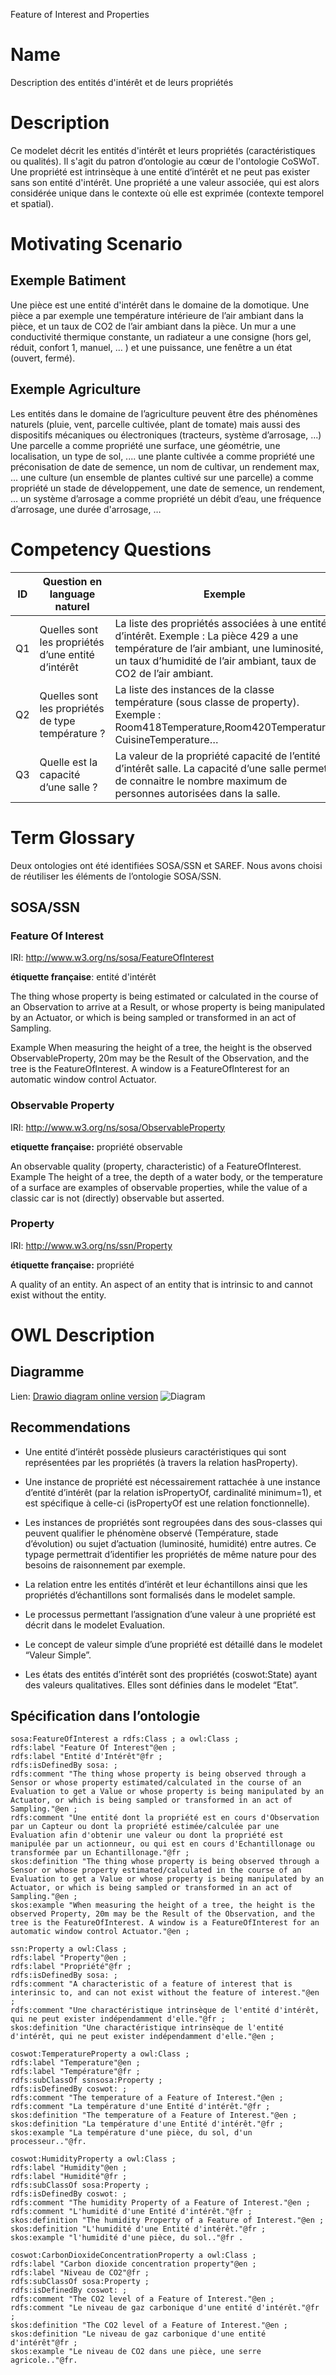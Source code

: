 ﻿Feature of Interest and Properties

# Name

Description des entités d'intérêt et de leurs propriétés

# Description
Ce modelet décrit les entités d'intérêt et leurs propriétés (caractéristiques ou qualités). Il s'agit du patron d’ontologie au cœur de l'ontologie CoSWoT. Une propriété est intrinsèque à une entité d’intérêt et ne peut pas exister sans son entité d'intérêt. Une propriété a une valeur associée, qui est alors considérée unique dans le contexte où elle est exprimée (contexte temporel et spatial).

# Motivating Scenario
## Exemple Batiment

Une pièce est une entité d'intérêt dans le domaine de la domotique. Une pièce a par exemple une température intérieure de l’air ambiant dans la pièce, et un taux de CO2 de l’air ambiant dans la pièce. Un mur a une conductivité thermique constante, un radiateur a une consigne (hors gel, réduit, confort 1, manuel, … ) et une puissance, une fenêtre a un état (ouvert, fermé).

## Exemple Agriculture
Les entités dans le domaine de l’agriculture peuvent être des phénomènes naturels (pluie, vent, parcelle cultivée, plant de tomate) mais aussi des dispositifs mécaniques ou électroniques (tracteurs, système d’arrosage, …)
Une parcelle a comme propriété une surface, une géométrie, une localisation, un type de sol, ....
une plante cultivée a comme propriété une préconisation de date de semence, un nom de cultivar, un rendement max, ...
une culture (un ensemble de plantes cultivé sur une parcelle) a comme propriété un stade de développement, une date de semence,  un rendement, …
un système d’arrosage a comme propriété un débit d’eau, une fréquence d’arrosage, une durée d'arrosage, …

# Competency Questions 

| ID | Question en language naturel | Exemple
|---|---|---|
| Q1 |  Quelles sont les propriétés d’une entité d’intérêt | La liste des propriétés associées à une entité d’intérêt. Exemple : La pièce 429 a une température de l’air ambiant, une luminosité, un taux d’humidité de l’air ambiant, taux de CO2 de l’air ambiant. |
| Q2 |Quelles sont les propriétés de type température ? | La liste des instances de la classe température (sous classe de property). Exemple : Room418Temperature,Room420Temperature, CuisineTemperature… |
| Q3 |Quelle est la capacité d’une salle ? | La valeur de la propriété capacité de l’entité d’intérêt salle. La capacité d’une salle permet de connaitre le nombre maximum de personnes autorisées dans la salle.|


# Term Glossary
Deux ontologies ont été identifiées SOSA/SSN et SAREF. Nous avons choisi de réutiliser les éléments de l’ontologie SOSA/SSN. 
## SOSA/SSN
### **Feature Of Interest** 
IRI: http://www.w3.org/ns/sosa/FeatureOfInterest

**étiquette française**: entité d'intérêt

The thing whose property is being estimated or calculated in the course of an Observation to arrive at a Result, or whose property is being manipulated by an Actuator, or which is being sampled or transformed in an act of Sampling.

Example	When measuring the height of a tree, the height is the observed ObservableProperty, 20m may be the Result of the Observation, and the tree is the FeatureOfInterest. A window is a FeatureOfInterest for an automatic window control Actuator.
### **Observable Property** 
IRI: <http://www.w3.org/ns/sosa/ObservableProperty>

**etiquette française:** propriété observable

An observable quality (property, characteristic) of a FeatureOfInterest. Example	The height of a tree, the depth of a water body, or the temperature of a surface are examples of observable properties, while the value of a classic car is not (directly) observable but asserted.
### **Property**
IRI: http://www.w3.org/ns/ssn/Property

**étiquette française:** propriété

A quality of an entity. An aspect of an entity that is intrinsic to and cannot exist without the entity.
#
# OWL Description

## Diagramme

Lien: [Drawio diagram online version](https://app.diagrams.net/#G1YLwbnZobNIHKCXJfScjohD-5jGThZfpf)
![Diagram](./FeatureOfInterest-Property-Diagram.jpg)


## Recommendations
- Une entité d’intérêt possède plusieurs caractéristiques qui sont représentées par les propriétés (à travers la relation hasProperty).

- Une instance de propriété est nécessairement rattachée à une instance d’entité d’intérêt (par la relation isPropertyOf, cardinalité minimum=1), et est spécifique à celle-ci (isPropertyOf est une relation fonctionnelle). 

- Les instances de propriétés sont regroupées dans des sous-classes qui peuvent qualifier le phénomène observé (Température, stade d’évolution) ou sujet d’actuation (luminosité, humidité) entre autres. Ce typage permettrait d’identifier les propriétés de même nature pour des besoins de raisonnement par exemple. 

- La relation entre les entités d’intérêt et leur échantillons ainsi que les propriétés d’échantillons sont formalisés dans le modelet sample. 

- Le processus permettant l’assignation d’une valeur à une propriété est décrit dans le modelet Evaluation. 

- Le concept de valeur simple d’une propriété est détaillé dans le modelet “Valeur Simple”.

- Les états des entités d’intérêt sont des propriétés (coswot:State) ayant des valeurs qualitatives. Elles sont définies dans le modelet “Etat”. 

## Spécification dans l’ontologie

```
sosa:FeatureOfInterest a rdfs:Class ; a owl:Class ;
rdfs:label "Feature Of Interest"@en ;
rdfs:label "Entité d'Intérêt"@fr ;
rdfs:isDefinedBy sosa: ;
rdfs:comment "The thing whose property is being observed through a Sensor or whose property estimated/calculated in the course of an Evaluation to get a Value or whose property is being manipulated by an Actuator, or which is being sampled or transformed in an act of Sampling."@en ;
rdfs:comment "Une entité dont la propriété est en cours d'Observation par un Capteur ou dont la propriété estimée/calculée par une Evaluation afin d'obtenir une valeur ou dont la propriété est manipulée par un actionneur, ou qui est en cours d'Echantillonage ou transformée par un Echantillonage."@fr ;
skos:definition "The thing whose property is being observed through a Sensor or whose property estimated/calculated in the course of an Evaluation to get a Value or whose property is being manipulated by an Actuator, or which is being sampled or transformed in an act of Sampling."@en ;
skos:example "When measuring the height of a tree, the height is the observed Property, 20m may be the Result of the Observation, and the tree is the FeatureOfInterest. A window is a FeatureOfInterest for an automatic window control Actuator."@en ;

```

```
ssn:Property a owl:Class ;
rdfs:label "Property"@en ;
rdfs:label "Propriété"@fr ;
rdfs:isDefinedBy sosa: ;
rdfs:comment "A characteristic of a feature of interest that is interinsic to, and can not exist without the feature of interest."@en ;
rdfs:comment "Une charactéristique intrinsèque de l'entité d'intérêt, qui ne peut exister indépendamment d'elle."@fr ;
skos:definition "Une charactéristique intrinsèque de l'entité d'intérêt, qui ne peut exister indépendamment d'elle."@en ;

```

```
coswot:TemperatureProperty a owl:Class ;  
rdfs:label "Temperature"@en ;
rdfs:label "Température"@fr ;
rdfs:subClassOf ssnsosa:Property ;
rdfs:isDefinedBy coswot: ;
rdfs:comment "The temperature of a Feature of Interest."@en ;
rdfs:comment "La température d'une Entité d'intérêt."@fr ;
skos:definition "The temperature of a Feature of Interest."@en ;
skos:definition "La température d'une Entité d'intérêt."@fr ;
skos:example "La température d'une pièce, du sol, d'un processeur.."@fr.
```

```
coswot:HumidityProperty a owl:Class ;
rdfs:label "Humidity"@en ;
rdfs:label "Humidité"@fr ;
rdfs:subClassOf sosa:Property ;
rdfs:isDefinedBy coswot: ;
rdfs:comment "The humidity Property of a Feature of Interest."@en ;
rdfs:comment "L'humidité d'une Entité d'intérêt."@fr ;
skos:definition "The humidity Property of a Feature of Interest."@en ;
skos:definition "L'humidité d'une Entité d'intérêt."@fr ;
skos:example "l'humidité d'une pièce, du sol.."@fr .
```

```
coswot:CarbonDioxideConcentrationProperty a owl:Class ;
rdfs:label "Carbon dioxide concentration property"@en ;
rdfs:label "Niveau de CO2"@fr ;
rdfs:subClassOf sosa:Property ;
rdfs:isDefinedBy coswot: ;
rdfs:comment "The CO2 level of a Feature of Interest."@en ;
rdfs:comment "Le niveau de gaz carbonique d'une entité d'intérêt."@fr ;
skos:definition "The CO2 level of a Feature of Interest."@en ;
skos:definition "Le niveau de gaz carbonique d'une entité d'intérêt"@fr ;
skos:example "Le niveau de CO2 dans une pièce, une serre agricole.."@fr.
```

